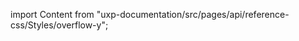 
import Content from "uxp-documentation/src/pages/api/reference-css/Styles/overflow-y";

<Content query="product=photoshop"/>
